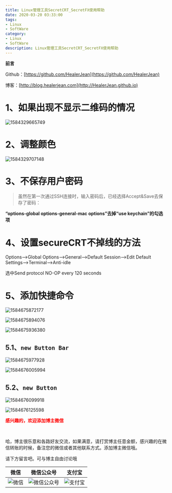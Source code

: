 ```yaml
---
title: Linux管理工具SecretCRT_SecretFX使用帮助
date: 2020-03-20 03:33:00
tags: 
- Linux
- SoftWare
category: 
- Linux
- SoftWare
description: Linux管理工具SecretCRT_SecretFX使用帮助
---
```




<!--
https://raw.githubusercontent.com/HealerJean/HealerJean.github.io/master/blogImages/ 
　　首行缩进
-->






**前言**     

 Github：[https://github.com/HealerJean](https://github.com/HealerJean)         

 博客：[http://blog.healerjean.com](http://HealerJean.github.io)    



# 1、如果出现不显示二维码的情况



![1584329665749](https://raw.githubusercontent.com/HealerJean/HealerJean.github.io/master/blogImages/1584329665749.png)



# 2、调整颜色 

![1584329707148](https://raw.githubusercontent.com/HealerJean/HealerJean.github.io/master/blogImages/1584329707148.png)



# 3、不保存用户密码

> 虽然在第一次通过SSH连接时，输入密码后，已经选择Accept&Save去保存了密码： 



**“options-global options-general-mac options”去掉“use keychain”的勾选项**



# 4、设置secureCRT不掉线的方法

Options—>Global Options—>General—>Default Session—>Edit Default Settings—>Terminal—>Anti-idle

选中Send protocol NO-OP every 120 seconds



# 5、添加快捷命令 

![1584675872177](https://raw.githubusercontent.com/HealerJean/HealerJean.github.io/master/blogImages/1584675872177.png)





![1584675894076](https://raw.githubusercontent.com/HealerJean/HealerJean.github.io/master/blogImages/1584675894076.png)





![1584675936380](https://raw.githubusercontent.com/HealerJean/HealerJean.github.io/master/blogImages/1584675936380.png)



## 5.1、`new Button Bar`



![1584675977928](https://raw.githubusercontent.com/HealerJean/HealerJean.github.io/master/blogImages/1584675977928.png)



![1584676005994](https://raw.githubusercontent.com/HealerJean/HealerJean.github.io/master/blogImages/1584676005994.png)



## 5.2、`new Button`





![1584676099918](https://raw.githubusercontent.com/HealerJean/HealerJean.github.io/master/blogImages/1584676099918.png)







![1584676125598](https://raw.githubusercontent.com/HealerJean/HealerJean.github.io/master/blogImages/1584676125598.png)
















  **<font  color="red">感兴趣的，欢迎添加博主微信 </font>**       

​    

哈，博主很乐意和各路好友交流，如果满意，请打赏博主任意金额，感兴趣的在微信转账的时候，备注您的微信或者其他联系方式。添加博主微信哦。    

请下方留言吧。可与博主自由讨论哦   



|微信 | 微信公众号|支付宝|
|:-------:|:-------:|:------:|
| ![微信](https://raw.githubusercontent.com/HealerJean/HealerJean.github.io/master/assets/img/tctip/weixin.jpg)|![微信公众号](https://raw.githubusercontent.com/HealerJean/HealerJean.github.io/master/assets/img/my/qrcode_for_gh_a23c07a2da9e_258.jpg)|![支付宝](https://raw.githubusercontent.com/HealerJean/HealerJean.github.io/master/assets/img/tctip/alpay.jpg) |



<link rel="stylesheet" href="https://unpkg.com/gitalk/dist/gitalk.css">

<script src="https://unpkg.com/gitalk@latest/dist/gitalk.min.js"></script> 
<div id="gitalk-container"></div>    
 <script type="text/javascript">
    var gitalk = new Gitalk({
		clientID: `1d164cd85549874d0e3a`,
		clientSecret: `527c3d223d1e6608953e835b547061037d140355`,
		repo: `HealerJean.github.io`,
		owner: 'HealerJean',
		admin: ['HealerJean'],
		id: 'AAAAAAAAAAAAAAA',
    });
    gitalk.render('gitalk-container');
</script> 
